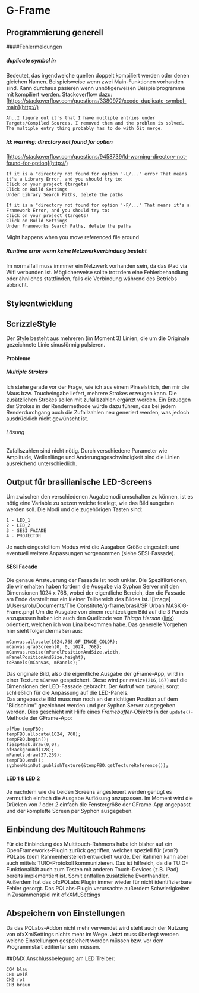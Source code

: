 # G-Frame

## Programmierung generell
####Fehlermeldungen
##### duplicate symbol in
Bedeutet, das irgendwelche quellen doppelt kompiliert werden oder denen gleichen Namen. Beispielsweise wenn zwei Main-Funktionen vorhanden sind. Kann durchaus pasieren wenn unnötigerweisen Beispielprogramme mit kompiliert werden.
Stackoverflow dazu: [https://stackoverflow.com/questions/3380972/xcode-duplicate-symbol-main](http://)  
			
	Ah..I figure out it's that I have multiple entries under Targets/Compiled Sources. I removed them and the problem is solved. The multiple entry thing probably has to do with Git merge.
##### ld: warning: directory not found for option
[https://stackoverflow.com/questions/9458739/ld-warning-directory-not-found-for-option](http://)  
	
	If it is a "directory not found for option '-L/..." error That means it's a Library Error, and you should try to:
    Click on your project (targets)
    Click on Build Settings
    Under Library Search Paths, delete the paths
    
	If it is a "directory not found for option '-F/..." That means it's a Framework Error, and you should try to:
	Click on your project (targets)
    Click on Build Settings
    Under Frameworks Search Paths, delete the paths

Might happens when you move referenced file around

##### Runtime error wenn keine Netzwerkverbindung besteht
Im normalfall muss immmer ein Netzwerk vorhanden sein, da das iPad via Wifi verbunden ist. Möglicherweise sollte trotzdem eine Fehlerbehandlung oder ähnliches stattfinden, falls die Verbindung während des Betriebs abbricht.

## Styleentwicklung

## ScrizzleStyle
Der Style besteht aus mehreren (im Moment 3) Linien, die um die Originale gezeichnete Linie sinusförmig pulsieren.

#### Probleme

##### Multiple Strokes
Ich stehe gerade vor  der Frage, wie ich aus einem Pinselstrich, den mir die Maus bzw. Toucheingabe liefert, mehrere Strokes erzeugen kann. Die zusätzlichen Strokes sollen mit zufallszahlen ergänzt werden.
Ein Erzuegen der Strokes in der Rendermethode würde dazu führen, das bei jedem Renderdurchgang auch die Zufallzahlen neu generiert werden, was jedoch ausdrücklich nicht gewünscht ist.
###### Lösung
Zufallszahlen sind nicht nötig. Durch verschiedene Parameter wie Amplitude, Wellenlänge und Änderungsgeschwindigkeit sind die Linien ausreichend unterschiedlich.

## Output für brasilianische LED-Screens

Um zwischen den verschiedenen Augabemodi umschalten zu können, ist es nötig eine Variable zu setzen welche festlegt, wie das Bild ausgeben werden soll. Die Modi und die zugehörigen Tasten sind:
	
	1 - LED_1
	2 - LED_2
	3 - SESI_FACADE
	4 - PROJECTOR

Je nach eingestelltem Modus wird die Ausgaben Größe eingestellt und eventuell weitere Anpassungen vorgenommen (siehe SESI-Fassade).

#### SESI Facade

Die genaue Ansteuerung der Fassade ist noch unklar. Die Spezifikationen, die wir erhalten haben fordern die Ausgabe via Syphon Server mit den Dimensionen 1024 x 768, wobei der eigentliche Bereich, den die Fassade am Ende darstellt nur ein kleiner Teilbereich des Bildes ist.
![image](/Users/rob/Documents/The Constitute/g-frame/brasil/SP Urban MASK G-Frame.png)
Um die Ausgabe von einem rechteckigen Bild auf die 3 Panels anzupassen haben ich auch den Quellcode von *Thiago Hersan* ([link](https://github.com/thiagohersan/QuarterFramePerSecond/blob/4586264eac6e25087978a1810b32f358884d9064/openFrameworks/QuarterFramePerSecond/src/ofApp.cpp#L174-L196)) orientiert, welchen ich von Lina bekommen habe.
Das generelle Vorgehen hier sieht folgendermaßen aus:

	mCanvas.allocate(1024,768,OF_IMAGE_COLOR);
    mCanvas.grabScreen(0, 0, 1024, 768);
    mCanvas.resize(mPanelPositionAndSize.width, mPanelPositionAndSize.height);
    toPanels(mCanvas, mPanels);`

Das originale Bild, also die eigentliche Ausgabe der gFrame-App, wird in einer Texture `mCanvas` gespeichert.
Diese wird per `resize(216,167)` auf die Dimensionen der LED-Fassade gebracht. Der Aufruf von `toPanel` sorgt schließlich für die Anpassung auf die LED-Panels.  
Das angepasste Bild muss nun noch an der richtigen Position auf dem "Bildschirm" gezeichnet werden und per Syphon Server ausgegeben werden. Dies geschieht mit Hilfe eines *Framebuffer-Objekts* in der `update()`-Methode der GFrame-App:

	ofFbo tempFBO;
    tempFBO.allocate(1024, 768);
    tempFBO.begin();
    fiespMask.draw(0,0);
    ofBackground(128);
    mPanels.draw(37,259);
    tempFBO.end();
    syphonMainOut.publishTexture(&tempFBO.getTextureReference());

#### LED 1 & LED 2

Je nachdem wie die beiden Screens angesteuert werden genügt es vermutlich einfach die Ausgabe Auflösung anzupassen. Im Moment wird die Drücken von *1* oder *2* einfach die Fenstergröße der GFrame-App angepasst und der komplette Screen per Syphon ausgegeben.

## Einbindung des Multitouch Rahmens

Für die Einbindung des Multitouch-Rahmens habe ich bisher auf ein OpenFrameworks-PlugIn zurück gegriffen, welches speziell für (von?) PQLabs (dem Rahmenhersteller) entwickelt wurde. Der Rahmen kann aber auch mittels TUIO-Protokoll kommunizieren. Das ist hilfreich, da die TUIO-Funktionalität auch zum Testen mit anderen Touch-Devices (z.B. iPad) bereits implementiert ist. Somit entfallen zusätzliche Eventhandler. Außerdem hat das ofxPQLabs Plugin immer wieder für nicht identifizierbare Fehler gesorgt.
Das PQLabs-Plugin verursachte außerdem Schwierigkeiten in Zusammenspiel mit ofxXMLSettings

## Abspeichern von Einstellungen

Da das PQLabs-Addon nicht mehr verwendet wird steht auch der Nutzung von ofxXmlSettings nichts mehr im Wege. Jetzt muss überlegt werden welche Einstellungen gespeichert werden müssen bzw. vor dem Programmstart editierter sein müssen.

##DMX
Anschlussbelegung am LED Treiber:

	COM blau
	CH1 weiß
	CH2 rot
	CH3 braun
